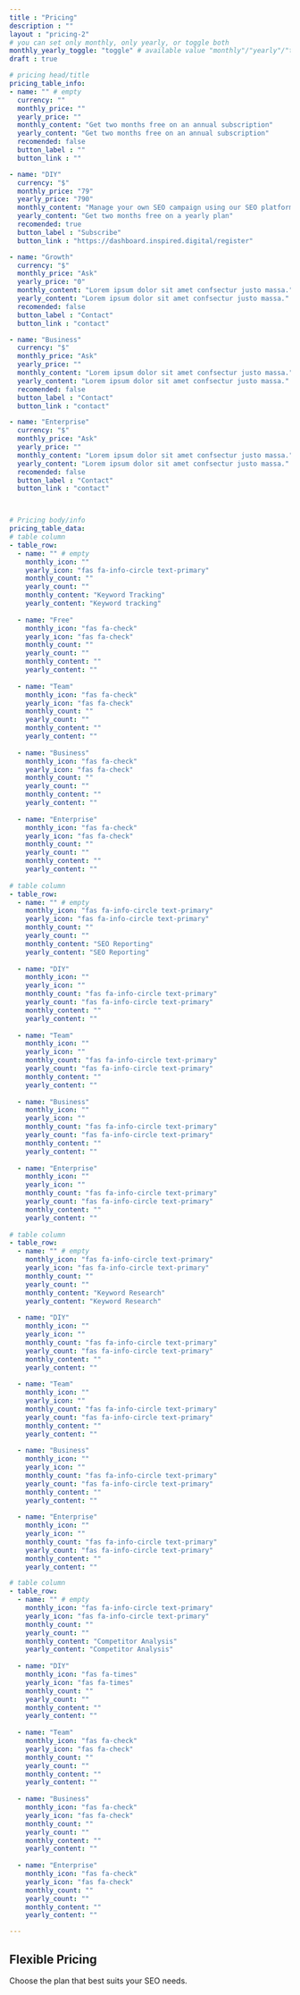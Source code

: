 ```yaml
---
title : "Pricing"
description : ""
layout : "pricing-2"
# you can set only monthly, only yearly, or toggle both
monthly_yearly_toggle: "toggle" # available value "monthly"/"yearly"/"toggle"
draft : true

# pricing head/title
pricing_table_info:
- name: "" # empty
  currency: ""
  monthly_price: ""
  yearly_price: ""
  monthly_content: "Get two months free on an annual subscription"
  yearly_content: "Get two months free on an annual subscription"
  recomended: false
  button_label : ""
  button_link : ""

- name: "DIY"
  currency: "$"
  monthly_price: "79"
  yearly_price: "790"
  monthly_content: "Manage your own SEO campaign using our SEO platform"
  yearly_content: "Get two months free on a yearly plan"
  recomended: true
  button_label : "Subscribe"
  button_link : "https://dashboard.inspired.digital/register"

- name: "Growth"
  currency: "$"
  monthly_price: "Ask"
  yearly_price: "0"
  monthly_content: "Lorem ipsum dolor sit amet confsectur justo massa."
  yearly_content: "Lorem ipsum dolor sit amet confsectur justo massa."
  recomended: false
  button_label : "Contact"
  button_link : "contact"

- name: "Business"
  currency: "$"
  monthly_price: "Ask"
  yearly_price: ""
  monthly_content: "Lorem ipsum dolor sit amet confsectur justo massa."
  yearly_content: "Lorem ipsum dolor sit amet confsectur justo massa."
  recomended: false
  button_label : "Contact"
  button_link : "contact"

- name: "Enterprise"
  currency: "$"
  monthly_price: "Ask"
  yearly_price: ""
  monthly_content: "Lorem ipsum dolor sit amet confsectur justo massa."
  yearly_content: "Lorem ipsum dolor sit amet confsectur justo massa."
  recomended: false
  button_label : "Contact"
  button_link : "contact"



# Pricing body/info
pricing_table_data:
# table column
- table_row:
  - name: "" # empty
    monthly_icon: ""
    yearly_icon: "fas fa-info-circle text-primary"
    monthly_count: ""
    yearly_count: ""
    monthly_content: "Keyword Tracking"
    yearly_content: "Keyword tracking"
    
  - name: "Free"
    monthly_icon: "fas fa-check"
    yearly_icon: "fas fa-check"
    monthly_count: ""
    yearly_count: ""
    monthly_content: ""
    yearly_content: ""
    
  - name: "Team"
    monthly_icon: "fas fa-check"
    yearly_icon: "fas fa-check"
    monthly_count: ""
    yearly_count: ""
    monthly_content: ""
    yearly_content: ""
    
  - name: "Business"
    monthly_icon: "fas fa-check"
    yearly_icon: "fas fa-check"
    monthly_count: ""
    yearly_count: ""
    monthly_content: ""
    yearly_content: ""
    
  - name: "Enterprise"
    monthly_icon: "fas fa-check"
    yearly_icon: "fas fa-check"
    monthly_count: ""
    yearly_count: ""
    monthly_content: ""
    yearly_content: ""
    
# table column
- table_row:
  - name: "" # empty
    monthly_icon: "fas fa-info-circle text-primary"
    yearly_icon: "fas fa-info-circle text-primary"
    monthly_count: ""
    yearly_count: ""
    monthly_content: "SEO Reporting"
    yearly_content: "SEO Reporting"
    
  - name: "DIY"
    monthly_icon: ""
    yearly_icon: ""
    monthly_count: "fas fa-info-circle text-primary"
    yearly_count: "fas fa-info-circle text-primary"
    monthly_content: ""
    yearly_content: ""
    
  - name: "Team"
    monthly_icon: ""
    yearly_icon: ""
    monthly_count: "fas fa-info-circle text-primary"
    yearly_count: "fas fa-info-circle text-primary"
    monthly_content: ""
    yearly_content: ""
    
  - name: "Business"
    monthly_icon: ""
    yearly_icon: ""
    monthly_count: "fas fa-info-circle text-primary"
    yearly_count: "fas fa-info-circle text-primary"
    monthly_content: ""
    yearly_content: ""
    
  - name: "Enterprise"
    monthly_icon: ""
    yearly_icon: ""
    monthly_count: "fas fa-info-circle text-primary"
    yearly_count: "fas fa-info-circle text-primary"
    monthly_content: ""
    yearly_content: ""
    
# table column
- table_row:
  - name: "" # empty
    monthly_icon: "fas fa-info-circle text-primary"
    yearly_icon: "fas fa-info-circle text-primary"
    monthly_count: ""
    yearly_count: ""
    monthly_content: "Keyword Research"
    yearly_content: "Keyword Research"
    
  - name: "DIY"
    monthly_icon: ""
    yearly_icon: ""
    monthly_count: "fas fa-info-circle text-primary"
    yearly_count: "fas fa-info-circle text-primary"
    monthly_content: ""
    yearly_content: ""
    
  - name: "Team"
    monthly_icon: ""
    yearly_icon: ""
    monthly_count: "fas fa-info-circle text-primary"
    yearly_count: "fas fa-info-circle text-primary"
    monthly_content: ""
    yearly_content: ""
    
  - name: "Business"
    monthly_icon: ""
    yearly_icon: ""
    monthly_count: "fas fa-info-circle text-primary"
    yearly_count: "fas fa-info-circle text-primary"
    monthly_content: ""
    yearly_content: ""
    
  - name: "Enterprise"
    monthly_icon: ""
    yearly_icon: ""
    monthly_count: "fas fa-info-circle text-primary"
    yearly_count: "fas fa-info-circle text-primary"
    monthly_content: ""
    yearly_content: ""

# table column
- table_row:
  - name: "" # empty
    monthly_icon: "fas fa-info-circle text-primary"
    yearly_icon: "fas fa-info-circle text-primary"
    monthly_count: ""
    yearly_count: ""
    monthly_content: "Competitor Analysis"
    yearly_content: "Competitor Analysis"
    
  - name: "DIY"
    monthly_icon: "fas fa-times"
    yearly_icon: "fas fa-times"
    monthly_count: ""
    yearly_count: ""
    monthly_content: ""
    yearly_content: ""
    
  - name: "Team"
    monthly_icon: "fas fa-check"
    yearly_icon: "fas fa-check"
    monthly_count: ""
    yearly_count: ""
    monthly_content: ""
    yearly_content: ""
    
  - name: "Business"
    monthly_icon: "fas fa-check"
    yearly_icon: "fas fa-check"
    monthly_count: ""
    yearly_count: ""
    monthly_content: ""
    yearly_content: ""
    
  - name: "Enterprise"
    monthly_icon: "fas fa-check"
    yearly_icon: "fas fa-check"
    monthly_count: ""
    yearly_count: ""
    monthly_content: ""
    yearly_content: ""

---
```


## Flexible **Pricing**

Choose the plan that best suits your SEO needs.